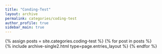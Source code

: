 ```yaml
---
title: "Conding-Test"
layout: archive
permalink: categories/coding-test
author_profile: true
sidebar_main: true
---
```




{% assign posts = site.categories.coding-test %}
{% for post in posts %} {% include archive-single2.html type=page.entries_layout %} {% endfor %}
